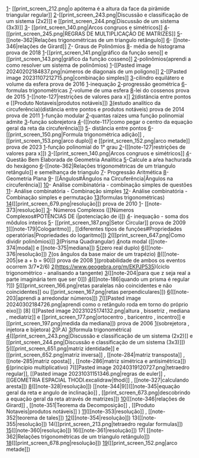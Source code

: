 
[1](https://www.qconcursos.com/questoes-militares/questoes/ae1edea0-55)- [[print_screen_212.png|o apótema é a altura da face da pirâmide triangular regular]]
[2](https://www.qconcursos.com/questoes-militares/questoes/2586276c-4e)-[[print_screen_243.png|Discussão e classificação de um sistema (2x2)]] e [[print_screen_244.png|Discussão de um sistema (3x3)]]
[3](https://www.qconcursos.com/questoes-militares/questoes/2599174b-4e)- [[print_screen_140.png|Arcos congruos e simétricos]]
[4](https://www.qconcursos.com/questoes-militares/questoes/25b8c262-4e)-[[print_screen_245.png|REGRAS DE MULTIPLICAÇÃO DE MATRIZES]]
[5](https://brainly.com.br/tarefa/21576246#:~:text=O%20valor%20de%20n%20%C3%A9%20b)- [[note-362|Relações trigonométricas de um triangulo retângulo]]
[6](https://www.qconcursos.com/questoes-militares/questoes/fe1dcdf2-7e)- [[note-346|relações de Girard]]
[7](https://www.qconcursos.com/questoes-militares/questoes/45ee02a5-49)- Graus de Polinômios
[8](https://www.qconcursos.com/questoes-militares/questoes/fe0b6c24-7e)- média de histograma
prova de 2018
[1](https://www.qconcursos.com/questoes-militares/questoes/3e55d2fc-3b)-[[print_screen_141.png|gráfico da função seno]] e [[print_screen_143.png|gráfico da função cosseno]]
[2](https://www.qconcursos.com/questoes-militares/questoes/5b251d62-3d)-polinômios(aprendi a como resolver um sistema de polinômios)
[1](https://www.qconcursos.com/questoes-militares/questoes/5b30af15-3d)-[[Pasted image 20240202184837.png|números de diagonais de um poligono]]
[2](https://www.qconcursos.com/questoes-militares/questoes/b8add7c7-3d)-[[Pasted image 20231107212715.png|combinação simples]]
[3](https://www.qconcursos.com/questoes-militares/questoes/5b20c6ca-3d)-cilindro equilátero e volume da esfera
prova de 2016
[1](https://www.qconcursos.com/questoes-militares/questoes/7dde27f8-3a)-inequação 
[2](https://www.qconcursos.com/questoes-militares/questoes/7de8f92f-3a)-progressão geométrica
[6](https://www.qconcursos.com/questoes-militares/questoes/85275445-53)-formulas trigonométricas
[7](https://www.qconcursos.com/questoes-militares/questoes/7e13fff4-3a)-volume de uma esfera
[8](https://www.qconcursos.com/questoes-militares/questoes/7e4b03e3-3a)-lei do cossenos
prova de 2015
[1](https://www.qconcursos.com/questoes-militares/questoes/88b5051e-dc)-[[note-127|restrições de valores para x]]
[2](https://www.qconcursos.com/questoes-militares/questoes/b57d919e-55)(distância entre pontos e [[Produto Notaveis|produtos notáveis]])
[3](https://www.qconcursos.com/questoes-militares/questoes/b590aac0-55)(estudo analítico da circuferência)(distância entre pontos e produtos notáveis)
prova de 2014
prova de 2011
[1](https://www.qconcursos.com/questoes-militares/questoes/adbc4f5d-55)-função modular
[2](https://www.qconcursos.com/questoes-militare/questoes/adcf7f97-55)-quantas raizes uma função polinomial admite
[3](https://www.qconcursos.com/questoes-militares/questoes/adf246e4-55)-função sobrejetora
[4](https://www.qconcursos.com/questoes-militares/questoes/ae066507-55)-([[note-117|como pegar o centro da equação geral da reta da circuferência]])
[5](https://www.qconcursos.com/questoes-militares/questoes/ae16fcce-55)- distância entre pontos
[6](https://www.qconcursos.com/questoes-militares/questoes/7c9d4c07-58)- [[print_screen_150.png|Formula trigonométrica adição]] , [[print_screen_153.png|arco duplo]] e [[print_screen_152.png|arco metade]]
prova de 2023
[1](https://www.qconcursos.com/questoes-militares/questoes/5ad19354-16)-função polinomial do 1° grau
[2](https://www.youtube.com/watch?v=OakQs52IE2s)-([[note-127|restrições de valores para x]])
[3](https://www.qconcursos.com/questoes-militares/questoes/5adcaf54-16)-[[print_screen_140.png|Arcos congruos e simétricos]]
[4](https://www.qconcursos.com/questoes-militares/questoes/5adf51fa-16)-Questão Bem Elaborada de Geometria Analítica
[5](https://www.qconcursos.com/questoes-militares/questoes/5aedf56e-16)-Calcule a aŕea hachurada do hexágono 
[6](https://www.qconcursos.com/questoes-militares/questoes/5af09bec-16)-[[note-362|Relações trigonométricas de um triangulo retângulo]] e semelhança de triangulo 
[7](https://www.qconcursos.com/questoes-militares/questoes/5af629f6-16)- Progressão Aritmética
[8](https://www.qconcursos.com/questoes-militares/questoes/5aff4fe2-16)- Geometria Plana
[9](https://www.qconcursos.com/questoes-militares/questoes/5b04a469-16)- [[Ângulos#Ângulos na Circuferência|Ângulos na circuferência]]
[10](https://www.qconcursos.com/questoes-de-concursos/questoes/0923395e-d0)- Análise comibinatória - combinação simples de questões
[11](https://www.qconcursos.com/questoes-militares/questoes/5b0c7f85-16)- Análise combinatória - Combinação simples
[12](https://www.qconcursos.com/questoes-militares/questoes/5b122d7d-16)- Análise combinatória - Combinação simples e permutação
[13](https://militares.estrategia.com/public/questoes/cos-x-0-8-enta-valor-1173579503a/)(formulas trigonométricas)
[14](https://www.qconcursos.com/questoes-militares/questoes/5b0731b4-16)([[print_screen_679.png|resolução]])
prova de 2010
[1](https://www.qconcursos.com/questoes-militares/questoes/c7a60f94-59)- [[note-373|resolução]]
[3](https://www.qconcursos.com/questoes-militares/questoes/c7c7d954-59)- Números Complexos ([[Números Complexos#POTÊNCIAS DE i|potencíação de i]])
[4](https://www.qconcursos.com/questoes-militares/questoes/c7d8252a-59)- inequação - soma dos môdulos inteiros
[5](https://www.qconcursos.com/questoes-militares/questoes/c7e886c9-59)- [[print_screen_187.png|Setor Circular]]
prova de 2009
[1](https://militares.estrategia.com/public/questoes/x-y-sa-numeros-reais24ccc9c8e0/)([[note-179|Cologaritmo]] , [[diferentes tipos de funções#Propriedades operatórias|Propriedades do logaritmo]])
[2](https://militares.estrategia.com/public/questoes/dividir-x5-3x4-2x2-x-52331ad6f4e/)([[print_screen_647.png|Como dividir polinômios)]]
[3](https://www.youtube.com/watch?v=JqTikKf9sv8)(Prisma Quadrangular)
[4](https://militares.estrategia.com/public/questoes/5a-serie-Colegio-X66d96c9d74/)nota modal ([[note-374|moda]] e [[note-375|mediana]])
[5](https://militares.estrategia.com/public/questoes/f-x-mx2-2m-1-x-m-2389e5dac7e/)(zero real duplo)
[6](https://militares.estrategia.com/public/questoes/Quatro-numeros50162aa7b5/)([[note-376|resolução]])
[7](https://www.youtube.com/watch?v=lB1qcH1v_FA)(os ângulos da base maior de um trapézio)
[8](https://www.youtube.com/watch?v=GkGzP1hb9F0)([[note-205|se a + b = 90]])
prova de 2008
[1](https://militares.estrategia.com/public/questoes/urna-contem-3-bolas32eed1490e/)(probabilidade de ambos os eventos ocorrem 3/7*2/6)
[2](https://militares.estrategia.com/public/questoes/Comparando-tg-20deg-tg950159ce4/)(https://www.geogebra.org/m/EKPJP535)(ciclo trigonométrico - analisando a tangente)
[3](https://militares.estrategia.com/public/questoes/Dado-x-para-que-numero29880c1b4e/)([[note-204|para que z seja real a parte imaginária tem que ser 0]])
[4]()([[note-186|quando um prisma é regular ?]])
[5]()([[print_screen_166.png|retas paralelas não coincidentes e não coincidentes]] ou [[print_screen_167.png|retas perpendiculares]]) 
[6](https://militares.estrategia.com/public/questoes/r-x-6y-2-0-s-8x-t-1-y30007348a8/)([[note-203|aprendi a arredondar números]])
[7](https://militares.estrategia.com/public/questoes/retangulo-lados-2m-5m249588e67f/)([[Pasted image 20240302184726.png|aprendi como o retângulo roda em torno do próprio eixo]])
[8] ([[Pasted image 20231025174132.png|altura , bissetriz , mediana , mediatriz]] e [[print_screen_177.png|ortocentro , baricentro , incentro]] e [[print_screen_197.png|medida da mediana]])
prova de 2006
[1](https://militares.estrategia.com/public/questoes/f-n-define-funca-f-N-N2033d30eb3/)(sobrejetora , injetora e bijetora)
[2](https://brainly.com.br/tarefa/10538331)(P.A)
[3](https://militares.estrategia.com/public/questoes/x-1-degQ-cos-x-3-813469539d7/)(formula trigonométrica)
[4]()([[print_screen_243.png|Discussão e classificação de um sistema (2x2)]] e [[print_screen_244.png|Discussão e classificação de um sistema (3x3)]])
[5]()([[print_screen_651.png|matriz identidade]] e [[print_screen_652.png|matriz inversa]] , [[note-284|matriz transposta]] , [[note-285|matriz oposta]] , [[note-286|matriz simétrica e antisimétrica]])
[6](https://militares.estrategia.com/public/questoes/existem-k-maneiras71a177a389/)(princípio multiplicativo)
7([[Pasted image 20240319120727.png|tetraedro regular]], [[Pasted image 20231031151346.png|regras de euler]] , [[GEOMETRIA ESPACIAL THODI.excalidraw|thodi]] , [[note-327|calculando aresta]])
[8]()([[note-328|resolução]])
[[note-344|9]]([[note-345|equação geral da reta e angulo de inclinação]] , [[print_screen_673.png|descobrindo a equação geral da reta através de matrizes]])
[10](https://militares.estrategia.com/public/questoes/equaca-cujas-raizes-sa338445739e/#:~:text=O%20valor%20de%20%7Ca%20%2B%20b%7C%20%C3%A9&text=2.&text=3.)([[note-346|relações de Girard]] , [[note-351|Teorema da Decomposição]] ,  [[Produto Notaveis|produtos notáveis]] )
[11]()([[note-353|resolução]] , [[note-352|teorema de tales]])
[12]()([[note-354|resolução]])
13([[note-355|resolução]])
14([[print_screen_213.png|tetraedro regular formulas]])
[15]()([[note-360|resolução]])
16([[note-361|resolução]])
17( [[note-362|Relações trigonométricas de um triangulo retângulo]])
[18](https://militares.estrategia.com/public/questoes/pentagono-regular17b30947b3/)([[print_screen_678.png|resolução]])
[19](https://www.qconcursos.com/questoes-militares/questoes/5ae24f77-16)([[print_screen_152.png|arco metade]])

